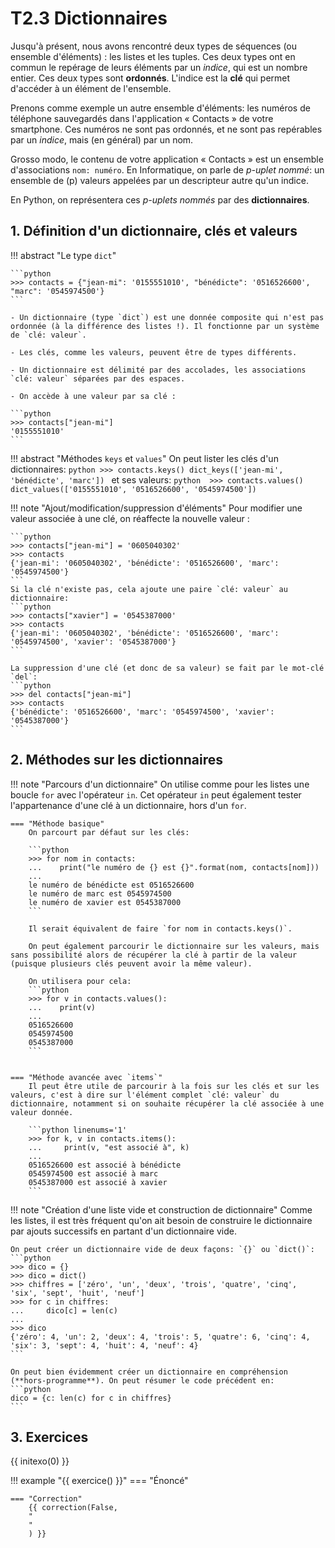 # T2.3 Dictionnaires

Jusqu'à présent, nous avons rencontré deux types de séquences (ou ensemble d'éléments) : les listes et les tuples. Ces deux types ont en commun le repérage de leurs éléments par un *indice*, qui est un nombre entier. Ces deux types sont **ordonnés**. L'indice est la **clé** qui permet d'accéder à un élément de l'ensemble.

Prenons comme exemple un autre ensemble d'éléments: les numéros de téléphone sauvegardés dans l'application « Contacts » de votre smartphone. Ces numéros ne sont pas ordonnés, et ne sont pas repérables par un *indice*, mais (en général) par un nom.

Grosso modo, le contenu de votre application « Contacts » est un ensemble d'associations `nom: numéro`. En Informatique, on parle de *p-uplet nommé*: un ensemble de (p) valeurs appelées par un descripteur autre qu'un indice.

En Python, on représentera ces *p-uplets nommés* par des **dictionnaires**.

## 1. Définition d'un dictionnaire, clés et valeurs

!!! abstract "Le type `dict`"
    
    ```python
    >>> contacts = {"jean-mi": '0155551010', "bénédicte": '0516526600', "marc": '0545974500'}
    ```
    
    - Un dictionnaire (type `dict`) est une donnée composite qui n'est pas ordonnée (à la différence des listes !). Il fonctionne par un système de `clé: valeur`.
    
    - Les clés, comme les valeurs, peuvent être de types différents.
    
    - Un dictionnaire est délimité par des accolades, les associations `clé: valeur` séparées par des espaces.

    - On accède à une valeur par sa clé : 

    ```python 
    >>> contacts["jean-mi"]
    '0155551010'
    ```
    
!!! abstract "Méthodes `keys` et `values`"
    On peut lister les clés d'un dictionnaires:
    ```python
    >>> contacts.keys()
    dict_keys(['jean-mi', 'bénédicte', 'marc'])
    ```
    et ses valeurs:
    ```python 
    >>> contacts.values()
    dict_values(['0155551010', '0516526600', '0545974500'])
    ```
    
!!! note "Ajout/modification/suppression d'éléments"
    Pour modifier une valeur associée à une clé, on réaffecte la nouvelle valeur :

    ```python 
    >>> contacts["jean-mi"] = '0605040302'
    >>> contacts
    {'jean-mi': '0605040302', 'bénédicte': '0516526600', 'marc': '0545974500'}
    ```
    Si la clé n'existe pas, cela ajoute une paire `clé: valeur` au dictionnaire:
    ```python 
    >>> contacts["xavier"] = '0545387000'
    >>> contacts
    {'jean-mi': '0605040302', 'bénédicte': '0516526600', 'marc': '0545974500', 'xavier': '0545387000'}
    ```

    La suppression d'une clé (et donc de sa valeur) se fait par le mot-clé `del`:
    ```python 
    >>> del contacts["jean-mi"]
    >>> contacts
    {'bénédicte': '0516526600', 'marc': '0545974500', 'xavier': '0545387000'}
    ```
    
    
## 2. Méthodes sur les dictionnaires

!!! note "Parcours d'un dictionnaire"
    On utilise comme pour les listes une boucle `for` avec l'opérateur `in`. Cet opérateur `in` peut également tester l'appartenance d'une clé à un dictionnaire, hors d'un `for`.

    === "Méthode basique"
        On parcourt par défaut sur les clés:

        ```python 
        >>> for nom in contacts:
        ...    print("le numéro de {} est {}".format(nom, contacts[nom]))
        ...
        le numéro de bénédicte est 0516526600
        le numéro de marc est 0545974500
        le numéro de xavier est 0545387000
        ```

        Il serait équivalent de faire `for nom in contacts.keys()`.

        On peut également parcourir le dictionnaire sur les valeurs, mais sans possibilité alors de récupérer la clé à partir de la valeur (puisque plusieurs clés peuvent avoir la même valeur).

        On utilisera pour cela:
        ```python 
        >>> for v in contacts.values():
        ...    print(v)
        ...
        0516526600
        0545974500
        0545387000
        ```
        
    
    === "Méthode avancée avec `items`"
        Il peut être utile de parcourir à la fois sur les clés et sur les valeurs, c'est à dire sur l'élément complet `clé: valeur` du dictionnaire, notamment si on souhaite récupérer la clé associée à une valeur donnée.

        ```python linenums='1'
        >>> for k, v in contacts.items():
        ...     print(v, "est associé à", k)
        ... 
        0516526600 est associé à bénédicte
        0545974500 est associé à marc
        0545387000 est associé à xavier
        ```
        

!!! note "Création d'une liste vide et construction de dictionnaire"
    Comme les listes, il est très fréquent qu'on ait besoin de construire le dictionnaire par ajouts successifs en partant d'un dictionnaire vide.

    On peut créer un dictionnaire vide de deux façons: `{}` ou `dict()`:
    ```python
    >>> dico = {}
    >>> dico = dict()
    >>> chiffres = ['zéro', 'un', 'deux', 'trois', 'quatre', 'cinq', 'six', 'sept', 'huit', 'neuf']
    >>> for c in chiffres:
    ...     dico[c] = len(c)
    ...
    >>> dico
    {'zéro': 4, 'un': 2, 'deux': 4, 'trois': 5, 'quatre': 6, 'cinq': 4, 'six': 3, 'sept': 4, 'huit': 4, 'neuf': 4}
    ```

    On peut bien évidemment créer un dictionnaire en compréhension (**hors-programme**). On peut résumer le code précédent en:
    ```python
    dico = {c: len(c) for c in chiffres}
    ```
    
## 3. Exercices 

{{ initexo(0) }}

!!! example "{{ exercice() }}"
    === "Énoncé" 
        
    === "Correction" 
        {{ correction(False, 
        "
        "
        ) }}